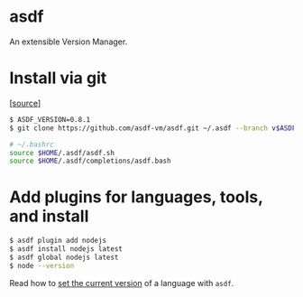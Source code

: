 # asdf

An extensible Version Manager.

# Install via git

[[source](https://asdf-vm.com/#/core-manage-asdf)]

```bash
$ ASDF_VERSION=0.8.1
$ git clone https://github.com/asdf-vm/asdf.git ~/.asdf --branch v$ASDF_VERSION
```

```bash
# ~/.bashrc
source $HOME/.asdf/asdf.sh
source $HOME/.asdf/completions/asdf.bash
```

# Add plugins for languages, tools, and install

```bash
$ asdf plugin add nodejs
$ asdf install nodejs latest
$ asdf global nodejs latest
$ node --version
```

Read how to
[set the current version](https://asdf-vm.com/#/core-manage-versions?id=set-current-version)
of a language with `asdf`.
